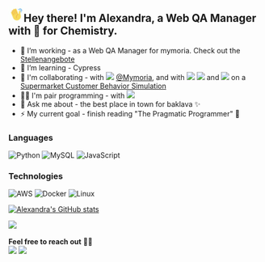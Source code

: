 <h2><img src="./assets/hand-wave.gif" width='30'>Hey there! I'm Alexandra, a Web QA Manager with 💚 for Chemistry.</h2>

- 🔭 I’m working - as a Web QA Manager for mymoria. Check out the [Stellenangebote](https://www.mymoria.de/ueber-uns/stellenangebote-werde-teil-des-teams-werde-mymorian/)
- 🌱 I’m learning - Cypress
- 🎯 I'm collaborating - with <a href="https://github.com/DevFiachra"><img src="https://img.shields.io/badge/-Devin-0077B5?style=plastic&logo=GitHub&logoColor=white"/></a> [@Mymoria](https://www.mymoria.de/), and with <a href="https://github.com/AlphanAksoyoglu/"><img src="https://img.shields.io/badge/-Alphan-0077B5?style=plastic&logo=GitHub&logoColor=white"/></a> <a href="https://github.com/pavrmk"><img src="https://img.shields.io/badge/-Pavel-0077B5?style=plastic&logo=GitHub&logoColor=white"/></a> and <a href="https://github.com/lenaromanenko"><img src="https://img.shields.io/badge/-Lena-0077B5?style=plastic&logo=GitHub&logoColor=white"/></a> on a [Supermarket Customer Behavior Simulation](https://github.com/AlphanAksoyoglu/supermarket_markov_simulation)
- 👯‍♀️ I'm pair programming - with [![](https://img.shields.io/badge/-Pradeep-0e76a8?style=plastic&logo=Linkedin&logoColor=white)](https://www.linkedin.com/in/pradeep-vip/) 
- 💬 Ask me about - the best place in town for baklava ✨
- ⚡ My current goal - finish reading "The Pragmatic Programmer" 📖  

### Languages

![Python](https://img.shields.io/badge/-Python-ffffff?&logo=python)
![MySQL](https://img.shields.io/badge/-MYSQL-ffffff?&logo=MySQL)
![JavaScript](https://img.shields.io/badge/-JavaScript-ffffff?&logo=JavaScript)

### Technologies

![AWS](https://img.shields.io/badge/-AWS-ffffff?&logo=Amazon-AWS&logoColor=FF9900)
![Docker](https://img.shields.io/badge/-Docker-ffffff?&logo=Docker)
![Linux](https://img.shields.io/badge/-Linux-ffffff?&logo=Linux&logoColor=FCC624)

[![Alexandra's GitHub stats](https://github-readme-stats.vercel.app/api?username=ai-aksoyoglu&count_private=true&show_icons=true&theme=chartreuse-dark&hide_title=true)](https://github.com/ai-aksoyoglu/github-readme-stats)

![](https://komarev.com/ghpvc/?username=ai-aksoyoglu&color=brightgreen&label=hits+👀)

__Feel free to reach out__ 🤝🏻  
[![](https://img.shields.io/badge/-Connect-0e76a8?style=plastic&logo=Linkedin&logoColor=white)](https://www.linkedin.com/in/ai-aksoyoglu/)
[![](https://img.shields.io/badge/-ai&period;aksoyoglu@protonmail.com-505264?style=plastic&logo=ProtonMail&logoColor=white)](mailto:ai.aksoyoglu@protonmail.com)

<!--
<a href="mailto:ai-aksoyoglu@protonmail.com"><img src="https://img.shields.io/badge/-ai&minus;aksoyoglu@protonmail.com-D14836?style=splastic&logo=ProtonMail&logoColor=white&Color=#195340"/></a>

__Feel free to reach out__ [<img align="left" alt="linkedin" width="25px" src="assets/linkedin.png" />](https://www.linkedin.com/in/ai-aksoyoglu/)&nbsp;&nbsp;&nbsp;[<img alt="email" width="29px" src="assets/gmail.png" />](mailto:ai-aksoyoglu@protonmail.com) 
**ai-aksoyoglu/ai-aksoyoglu** is a ✨ _special_ ✨ repository because its `README.md` (this file) appears on your GitHub profile.


Resources: 
https://github.com/ariasdrea/ariasdrea
https://github.com/AVS1508
https://github.com/ABSphreak
https://github.com/adamalston


Here are some ideas to get you started:

- 🔭 I’m currently working on ...
- 🌱 I’m currently learning ...
- 👯 I’m looking to collaborate on ...
- 🤔 I’m looking for help with ...
- 💬 Ask me about ...
- 📫 How to reach me: ...
- 😄 Pronouns: ...
- ⚡ Fun fact: ...
-->
